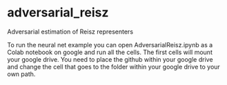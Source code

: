 # adversarial_reisz
Adversarial estimation of Reisz representers

To run the neural net example you can open AdversarialReisz.ipynb as a Colab notebook on google and run all the cells.
The first cells will mount your google drive. You need to place the github within your google drive and change
the cell that goes to the folder within your google drive to your own path.